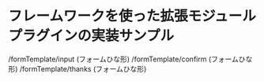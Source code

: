 # フレームワークを使った拡張モジュールプラグインの実装サンプル

/formTemplate/input (フォームひな形)
/formTemplate/confirm (フォームひな形)
/formTemplate/thanks (フォームひな形)

